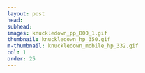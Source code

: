 ```yaml
---
layout: post
head: 
subhead: 
images: knuckledown_pp_800_1.gif
thumbnail: knuckledown_hp_350.gif
m-thumbnail: knuckledown_mobile_hp_332.gif
col: 1
order: 25
---
```

